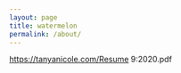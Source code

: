 ```yaml
---
layout: page
title: watermelon
permalink: /about/
---
```


https://tanyanicole.com/Resume 9:2020.pdf